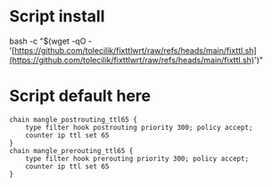 

# Script install 
bash -c "$(wget -qO - '[https://github.com/tolecilik/fixttlwrt/raw/refs/heads/main/fixttl.sh](https://github.com/tolecilik/fixttlwrt/raw/refs/heads/main/fixttl.sh)')"





# Script default here
```
chain mangle_postrouting_ttl65 { 
	type filter hook postrouting priority 300; policy accept; 
	counter ip ttl set 65 
} 
chain mangle_prerouting_ttl65 { 
	type filter hook prerouting priority 300; policy accept; 
	counter ip ttl set 65 
}
```
